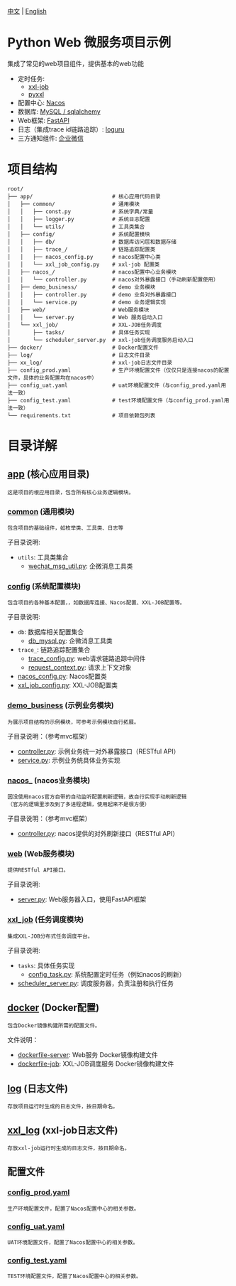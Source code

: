 [中文](README.md) | [English](README.EN.md)

# Python Web 微服务项目示例

集成了常见的web项目组件，提供基本的web功能
- 定时任务:
  - [xxl-job](https://github.com/xuxueli/xxl-job)   
  - [pyxxl](https://github.com/fcfangcc/pyxxl)      
- 配置中心: [Nacos](https://github.com/nacos-group/nacos-sdk-python)
- 数据库: [MySQL / sqlalchemy](https://github.com/sqlalchemy/sqlalchemy)
- Web框架: [FastAPI](https://github.com/fastapi/fastapi)
- 日志（集成trace id链路追踪）: [loguru](https://github.com/Delgan/loguru)
- 三方通知组件: [企业微信](https://developer.work.weixin.qq.com/document/path/99110)

# 项目结构

```
root/
├── app/                         # 核心应用代码目录
│   ├── common/                  # 通用模块
│   │   ├── const.py             # 系统字典/常量
│   │   ├── logger.py            # 系统日志配置
│   │   └── utils/               # 工具类集合
│   ├── config/                  # 系统配置模块
│   │   ├── db/                  # 数据库访问层和数据存储
│   │   ├── trace_/              # 链路追踪配置类
│   │   ├── nacos_config.py      # nacos配置中心类
│   │   └── xxl_job_config.py    # xxl-job 配置类
│   ├── nacos_/                  # nacos配置中心业务模块
│   │   └── controller.py        # nacos对外暴露接口（手动刷新配置使用）
│   ├── demo_business/           # demo 业务模块
│   │   ├── controller.py        # demo 业务对外暴露接口
│   │   └── service.py           # demo 业务逻辑实现
│   ├── web/                     # Web服务模块
│   │   └── server.py            # Web 服务启动入口
│   └── xxl_job/                 # XXL-JOB任务调度
│       ├── tasks/               # 具体任务实现
│       └── scheduler_server.py  # xxl-job任务调度服务启动入口
├── docker/                      # Docker配置文件
├── log/                         # 日志文件目录
├── xx_log/                      # xxl-job日志文件目录
├── config_prod.yaml             # 生产环境配置文件（仅仅只是连接nacos的配置文件，具体的业务配置均在nacos中）
├── config_uat.yaml              # uat环境配置文件（与config_prod.yaml用法一致）
├── config_test.yaml             # test环境配置文件（与config_prod.yaml用法一致）
└── requirements.txt             # 项目依赖包列表
```
# 目录详解

## [app](app) (核心应用目录)
```
这是项目的根应用目录，包含所有核心业务逻辑模块。
```

### [common](app/common) (通用模块)
```
包含项目的基础组件，如枚举类、工具类、日志等
```

子目录说明:
- `utils`: 工具类集合
  - [wechat_msg_util.py](app/common/utils/wechat_msg_util.py): 企微消息工具类

### [config](app/config) (系统配置模块)
```
包含项目的各种基本配置，，如数据库连接、Nacos配置、XXL-JOB配置等。
```

子目录说明:
- `db`: 数据库相关配置集合
  - [db_mysql.py](app/config/db/db_mysql.py): 企微消息工具类
- `trace_`: 链路追踪配置集合
  - [trace_config.py](app/config/trace_/trace_id_config.py): web请求链路追踪中间件
  - [request_context.py](app/config/trace_/request_context.py): 请求上下文对象
- [nacos_config.py](app/config/nacos_config.py): Nacos配置类
- [xxl_job_config.py](app/config/xxl_job_config.py): XXL-JOB配置类

### [demo_business](app/demo_business) (示例业务模块)
```
为展示项目结构的示例模块，可参考示例模块自行拓展。
```

子目录说明：（参考mvc框架）
- [controller.py](app/demo_business/controller.py): 示例业务统一对外暴露接口（RESTful API）
- [service.py](app/demo_business/service.py):  示例业务统具体业务实现

### [nacos_](app/nacos_) (nacos业务模块)
```
因没使用nacos官方自带的自动监听配置刷新逻辑，故自行实现手动刷新逻辑
（官方的逻辑里涉及到了多进程逻辑，使用起来不是很方便）
```

子目录说明：（参考mvc框架）
- [controller.py](app/demo_business/controller.py): nacos提供的对外刷新接口（RESTful API）


### [web](app/web) (Web服务模块)
```
提供RESTful API接口。
```

子目录说明:
- [server.py](app/web/server.py): Web服务器入口，使用FastAPI框架

### [xxl_job](app/xxl_job) (任务调度模块)
```
集成XXL-JOB分布式任务调度平台。
```

子目录说明:
- `tasks`: 具体任务实现
  - [config_task.py](app/xxl_job/tasks/config_task.py): 系统配置定时任务（例如nacos的刷新）
- [scheduler_server.py](app/xxl_job/scheduler_server.py): 调度服务器，负责注册和执行任务

## [docker](docker) (Docker配置)
```
包含Docker镜像构建所需的配置文件。
```

文件说明：
- [dockerfile-server](docker/dockerfile-server): Web服务 Docker镜像构建文件
- [dockerfile-job](docker/dockerfile-job): XXL-JOB调度服务 Docker镜像构建文件

## [log](log) (日志文件)
```
存放项目运行时生成的日志文件，按日期命名。
```

## [xxl_log](xxl_log) (xxl-job日志文件)
```
存放xxl-job运行时生成的日志文件，按日期命名。
```

## 配置文件

### [config_prod.yaml](config_prod.yaml)
```
生产环境配置文件，配置了Nacos配置中心的相关参数。
```

### [config_uat.yaml](config_uat.yaml)
```
UAT环境配置文件，配置了Nacos配置中心的相关参数。
```

### [config_test.yaml](config_test.yaml)
```
TEST环境配置文件，配置了Nacos配置中心的相关参数。
```